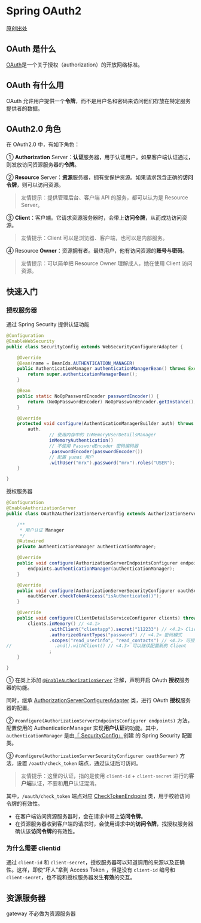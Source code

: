 # Spring OAuth2

[原创出处](http://www.iocoder.cn/Spring-Security/OAuth2-learning/?vip)

## OAuth 是什么

[OAuth](http://en.wikipedia.org/wiki/OAuth)是一个关于授权（authorization）的开放网络标准。

## OAuth 有什么用

OAuth 允许用户提供一个**令牌**，而不是用户名和密码来访问他们存放在特定服务提供者的数据。



## OAuth2.0 角色

在 OAuth2.0 中，有如下角色：

① **Authorization** Server：**认证**服务器，用于认证用户。如果客户端认证通过，则发放访问资源服务器的**令牌**。

② **Resource** Server：**资源**服务器，拥有受保护资源。如果请求包含正确的**访问令牌**，则可以访问资源。

> 友情提示：提供管理后台、客户端 API 的服务，都可以认为是 Resource Server。

③ **Client**：客户端。它请求资源服务器时，会带上**访问令牌**，从而成功访问资源。

> 友情提示：Client 可以是浏览器、客户端，也可以是内部服务。

④ Resource **Owner**：资源拥有者。最终用户，他有访问资源的**账号**与**密码**。

> 友情提示：可以简单把 Resource Owner 理解成人，她在使用 Client 访问资源。



## 快速入门

### 授权服务器

通过 Spring Security 提供认证功能

```java
@Configuration
@EnableWebSecurity
public class SecurityConfig extends WebSecurityConfigurerAdapter {

    @Override
    @Bean(name = BeanIds.AUTHENTICATION_MANAGER)
    public AuthenticationManager authenticationManagerBean() throws Exception {
        return super.authenticationManagerBean();
    }

    @Bean
    public static NoOpPasswordEncoder passwordEncoder() {
        return (NoOpPasswordEncoder) NoOpPasswordEncoder.getInstance();
    }

    @Override
    protected void configure(AuthenticationManagerBuilder auth) throws Exception {
        auth.
                // 使用内存中的 InMemoryUserDetailsManager
                inMemoryAuthentication()
                // 不使用 PasswordEncoder 密码编码器
                .passwordEncoder(passwordEncoder())
                // 配置 yunai 用户
                .withUser("mrx").password("mrx").roles("USER");
    }

}
```



授权服务器

```java
@Configuration
@EnableAuthorizationServer
public class OAuth2AuthorizationServerConfig extends AuthorizationServerConfigurerAdapter {

    /**
     * 用户认证 Manager
     */
    @Autowired
    private AuthenticationManager authenticationManager;

    @Override
    public void configure(AuthorizationServerEndpointsConfigurer endpoints) throws Exception {
        endpoints.authenticationManager(authenticationManager);
    }

    @Override
    public void configure(AuthorizationServerSecurityConfigurer oauthServer) throws Exception {
        oauthServer.checkTokenAccess("isAuthenticated()");
    }

    @Override
    public void configure(ClientDetailsServiceConfigurer clients) throws Exception {
        clients.inMemory() // <4.1>
                .withClient("clientapp").secret("112233") // <4.2> Client 账号、密码。
                .authorizedGrantTypes("password") // <4.2> 密码模式
                .scopes("read_userinfo", "read_contacts") // <4.2> 可授权的 Scope
//                .and().withClient() // <4.3> 可以继续配置新的 Client
                ;
    }

}
```

① 在类上添加 [`@EnableAuthorizationServer`](https://github.com/spring-projects/spring-security-oauth/blob/master/spring-security-oauth2/src/main/java/org/springframework/security/oauth2/config/annotation/web/configuration/EnableAuthorizationServer.java) 注解，声明开启 OAuth **授权**服务器的功能。

同时，继承 [AuthorizationServerConfigurerAdapter](https://github.com/spring-projects/spring-security-oauth/blob/master/spring-security-oauth2/src/main/java/org/springframework/security/oauth2/config/annotation/web/configuration/AuthorizationServerConfigurerAdapter.java) 类，进行 OAuth **授权**服务器的配置。

② `#configure(AuthorizationServerEndpointsConfigurer endpoints)` 方法，配置使用的 AuthenticationManager 实现**用户认证**的功能。其中，`authenticationManager` 是由[「 SecurityConfig」](http://www.iocoder.cn/Spring-Security/OAuth2-learning/?vip#)创建 的 Spring Security 配置类。

③ `#configure(AuthorizationServerSecurityConfigurer oauthServer)` 方法，设置 `/oauth/check_token` 端点，通过认证后可访问。

> 友情提示：这里的认证，指的是使用 `client-id` + `client-secret` 进行的**客户端**认证，不要和**用户**认证混淆。

其中，`/oauth/check_token` 端点对应 [CheckTokenEndpoint](https://github.com/spring-projects/spring-security-oauth/blob/master/spring-security-oauth2/src/main/java/org/springframework/security/oauth2/provider/endpoint/CheckTokenEndpoint.java) 类，用于校验访问令牌的有效性。

- 在客户端访问资源服务器时，会在请求中带上**访问令牌**。
- 在资源服务器收到客户端的请求时，会使用请求中的**访问令牌**，找授权服务器确认该**访问令牌**的有效性。



### 为什么需要 clientid

通过 `client-id` 和 `client-secret`，授权服务器可以知道调用的来源以及正确性。这样，即使“坏人”拿到 Access Token ，但是没有 `client-id` 编号和 `client-secret`，也不能和授权服务器发生**有效**的交互。



## 资源服务器

gateway 不必做为资源服务器